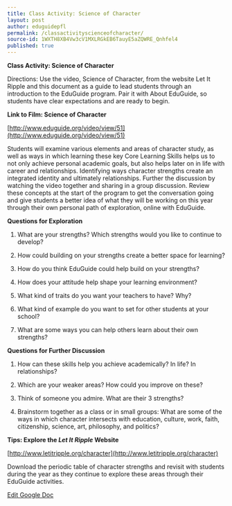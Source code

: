 ```yaml
---
title: Class Activity: Science of Character
layout: post
author: eduguidepfl
permalink: /classactivityscienceofcharacter/
source-id: 1WXTH8XB4Vw3cV1MXLRGkEB6TauyE5aZQWRE_Qnhfel4
published: true
---
```

**Class Activity: Science of Character**

Directions: Use the video, Science of Character, from the website Let It Ripple and this document as a guide to lead students through an introduction to the EduGuide program. Pair it with About EduGuide, so students have clear expectations and are ready to begin.

**Link to Film: Science of Character**

[http://www.eduguide.org/video/view/51](http://www.eduguide.org/video/view/51)

Students will examine various elements and areas of character study, as well as ways in which learning these key Core Learning Skills helps us to not only achieve personal academic goals, but also helps later on in life with career and relationships. Identifying ways character strengths create an integrated identity and ultimately relationships. Further the discussion by watching the video together and sharing in a group discussion. Review these concepts at the start of the program to get the conversation going and give students a better idea of what they will be working on this year through their own personal path of exploration, online with EduGuide.

**Questions for Exploration**

1. What are your strengths? Which strengths would you like to continue to develop?

2. How could building on your strengths create a better space for learning? 

3. How do you think EduGuide could help build on your strengths?

4. How does your attitude help shape your learning environment?

5. What kind of traits do you want your teachers to have? Why?

6. What kind of example do you want to set for other students at your school?

7. What are some ways you can help others learn about their own strengths?

**Questions for Further Discussion**

1. How can these skills help you achieve academically? In life? In relationships?

2. Which are your weaker areas? How could you improve on these?

3. Think of someone you admire. What are their 3 strengths?

4. Brainstorm together as a class or in small groups: What are some of the ways in which character intersects with education, culture, work, faith, citizenship, science, art, philosophy, and politics?

**Tips: Explore the ****_Let It Ripple_**** Website**

[http://www.letitripple.org/character](http://www.letitripple.org/character)

Download the periodic table of character strengths and revisit with students during the year as they continue to explore these areas through their EduGuide activities.

[Edit Google Doc](https://docs.google.com/document/d/1WXTH8XB4Vw3cV1MXLRGkEB6TauyE5aZQWRE_Qnhfel4/edit?usp=sharing)

